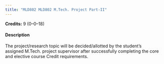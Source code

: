 ```yaml
---
title: "MLD802 MLD802 M.Tech. Project Part-II"
---
```

**Credits:** 9 (0–0–18)

#### Description
The project/research topic will be decided/allotted by the student’s assigned M.Tech. project supervisor after successfully completing the core and elective course Credit requirements.